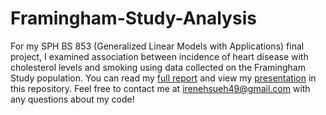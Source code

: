 # Framingham-Study-Analysis
For my SPH BS 853 (Generalized Linear Models with Applications) final project, I examined association between incidence of heart disease with cholesterol levels and smoking using data collected on the Framingham Study population. You can read my [full report](https://github.com/irenehsueh49/Framingham-Study-Analysis/blob/main/Framingham%20Report.pdf) and view my [presentation](https://github.com/irenehsueh49/Framingham-Study-Analysis/blob/main/Framingham%20Presentation.pdf) in this repository. Feel free to contact me at irenehsueh49@gmail.com with any questions about my code!
